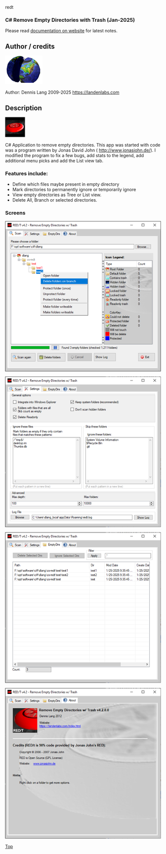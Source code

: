 redt

### C# Remove Empty Directories with Trash (Jan-2025)

Please read [documentation on website](https://landenlabs.com/cs_red/red.html) for latest notes.

## Author / credits
![](doc-info/logo.png)

Author:
  Dennis Lang 2009-2025
  https://landenlabs.com

## Description
 
![logo](doc-info/redt64.png)

C# Application to remove empty directories. 
This app was started with code was a program written by Jonas David John ( http://www.jonasjohn.de/). 
I modified the program to fix a few bugs, add stats to the legend, add additional menu picks and add the List view tab.

### Features include:
 * Define which files maybe present in empty directory
 * Mark directories to permanently ignore or temporarily ignore
 * View empty directories as Tree or List view.
 * Delete All, Branch or selected directories.

### Screens

![main](doc-info/redt-main.png)

![settings](doc-info/redt-settings.png)

![history](doc-info/redt-empty-history.png)

![about](doc-info/redt-about.png)

[Top](#top)
